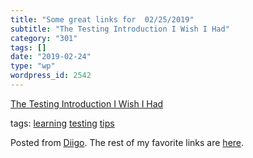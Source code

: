 ```yaml
---
title: "Some great links for  02/25/2019"
subtitle: "The Testing Introduction I Wish I Had"
category: "301"
tags: []
date: "2019-02-24"
type: "wp"
wordpress_id: 2542
---
```

[The Testing Introduction I Wish I Had](https://dev.to/maxwell_dev/the-testing-introduction-i-wish-i-had-2dn?utm_source=Newsletter+Subscribers&utm_campaign=277e410a33-EMAIL_CAMPAIGN_2019_02_18_07_03&utm_medium=email&utm_term=0_d8f11d5d1e-277e410a33-154877025) 

 tags: [learning](https://www.diigo.com/user/pitosalas/learning) [testing](https://www.diigo.com/user/pitosalas/testing) [tips](https://www.diigo.com/user/pitosalas/tips)

Posted from [Diigo](https://www.diigo.com). The rest of my favorite links are [here](https://www.diigo.com/user/pitosalas).